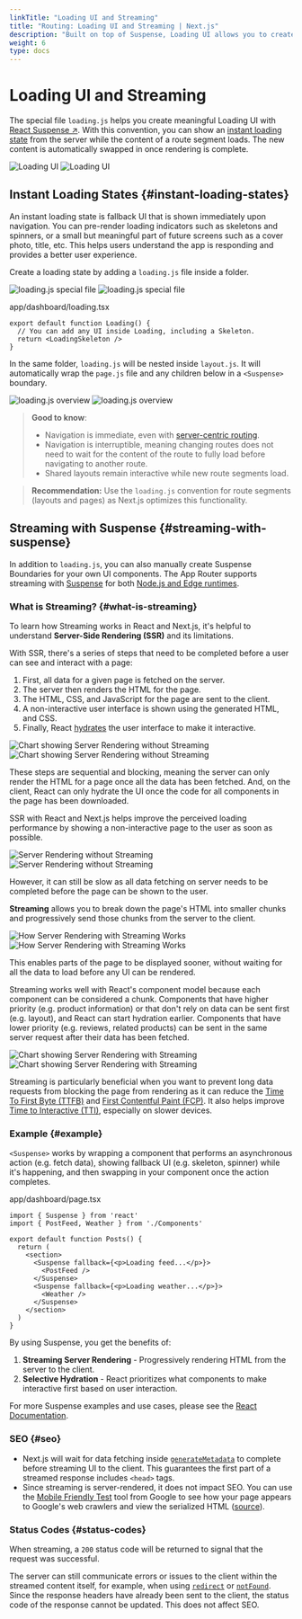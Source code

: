 ```yaml
---
linkTitle: "Loading UI and Streaming"
title: "Routing: Loading UI and Streaming | Next.js"
description: "Built on top of Suspense, Loading UI allows you to create a fallback for specific route segments, and automatically stream content as it becomes ready."
weight: 6
type: docs
---
```


# Loading UI and Streaming

The special file `loading.js` helps you create meaningful Loading UI with [React Suspense ↗](https://react.dev/reference/react/Suspense). With this convention, you can show an [instant loading state](/nextjs/13.5/using-app-router/building-your-application/routing/loading-ui-and-streaming#instant-loading-states) from the server while the content of a route segment loads. The new content is automatically swapped in once rendering is complete.

![Loading UI](/assets/nextjs/13.5/docs/light/loading-ui.png)
![Loading UI](/assets/nextjs/13.5/docs/dark/loading-ui.png)

## Instant Loading States {#instant-loading-states}

An instant loading state is fallback UI that is shown immediately upon navigation. You can pre-render loading indicators such as skeletons and spinners, or a small but meaningful part of future screens such as a cover photo, title, etc. This helps users understand the app is responding and provides a better user experience.

Create a loading state by adding a `loading.js` file inside a folder.

![loading.js special file](/assets/nextjs/13.5/docs/light/loading-special-file.png)
![loading.js special file](/assets/nextjs/13.5/docs/dark/loading-special-file.png)


app/dashboard/loading.tsx
```
export default function Loading() {
  // You can add any UI inside Loading, including a Skeleton.
  return <LoadingSkeleton />
}
```

In the same folder, `loading.js` will be nested inside `layout.js`. It will automatically wrap the `page.js` file and any children below in a `<Suspense>` boundary.

![loading.js overview](/assets/nextjs/13.5/docs/light/loading-overview.png)
![loading.js overview](/assets/nextjs/13.5/docs/dark/loading-overview.png)

> **Good to know**:
> - Navigation is immediate, even with [server-centric routing](/docs/app/building-your-application/routing/linking-and-navigating.html#how-routing-and-navigation-works).
> - Navigation is interruptible, meaning changing routes does not need to wait for the content of the route to fully load before navigating to another route.
> - Shared layouts remain interactive while new route segments load.
> 

> **Recommendation:** Use the `loading.js` convention for route segments (layouts and pages) as Next.js optimizes this functionality.
> 

## Streaming with Suspense {#streaming-with-suspense}

In addition to `loading.js`, you can also manually create Suspense Boundaries for your own UI components. The App Router supports streaming with [Suspense](https://react.dev/reference/react/Suspense) for both [Node.js and Edge runtimes](/docs/app/building-your-application/rendering/edge-and-nodejs-runtimes.html).

### What is Streaming? {#what-is-streaming}

To learn how Streaming works in React and Next.js, it's helpful to understand **Server-Side Rendering (SSR)** and its limitations.

With SSR, there's a series of steps that need to be completed before a user can see and interact with a page:

1. First, all data for a given page is fetched on the server.
2. The server then renders the HTML for the page.
3. The HTML, CSS, and JavaScript for the page are sent to the client.
4. A non-interactive user interface is shown using the generated HTML, and CSS.
5. Finally, React [hydrates](https://react.dev/reference/react-dom/client/hydrateRoot#hydrating-server-rendered-html) the user interface to make it interactive.

![Chart showing Server Rendering without Streaming](/assets/nextjs/13.5/docs/light/server-rendering-without-streaming-chart.png)
![Chart showing Server Rendering without Streaming](/assets/nextjs/13.5/docs/dark/server-rendering-without-streaming-chart.png)

These steps are sequential and blocking, meaning the server can only render the HTML for a page once all the data has been fetched. And, on the client, React can only hydrate the UI once the code for all components in the page has been downloaded.

SSR with React and Next.js helps improve the perceived loading performance by showing a non-interactive page to the user as soon as possible.

![Server Rendering without Streaming](/assets/nextjs/13.5/docs/light/server-rendering-without-streaming.png)
![Server Rendering without Streaming](/assets/nextjs/13.5/docs/dark/server-rendering-without-streaming.png)

However, it can still be slow as all data fetching on server needs to be completed before the page can be shown to the user.

**Streaming** allows you to break down the page's HTML into smaller chunks and progressively send those chunks from the server to the client.

![How Server Rendering with Streaming Works](/assets/nextjs/13.5/docs/light/server-rendering-with-streaming.png)
![How Server Rendering with Streaming Works](/assets/nextjs/13.5/docs/dark/server-rendering-with-streaming.png)

This enables parts of the page to be displayed sooner, without waiting for all the data to load before any UI can be rendered.

Streaming works well with React's component model because each component can be considered a chunk. Components that have higher priority (e.g. product information) or that don't rely on data can be sent first (e.g. layout), and React can start hydration earlier. Components that have lower priority (e.g. reviews, related products) can be sent in the same server request after their data has been fetched.

![Chart showing Server Rendering with Streaming](/assets/nextjs/13.5/docs/light/server-rendering-with-streaming-chart.png)
![Chart showing Server Rendering with Streaming](/assets/nextjs/13.5/docs/dark/server-rendering-with-streaming-chart.png)

Streaming is particularly beneficial when you want to prevent long data requests from blocking the page from rendering as it can reduce the [Time To First Byte (TTFB)](https://web.dev/ttfb/) and [First Contentful Paint (FCP)](https://web.dev/first-contentful-paint/). It also helps improve [Time to Interactive (TTI)](https://developer.chrome.com/en/docs/lighthouse/performance/interactive/), especially on slower devices.

### Example {#example}

`<Suspense>` works by wrapping a component that performs an asynchronous action (e.g. fetch data), showing fallback UI (e.g. skeleton, spinner) while it's happening, and then swapping in your component once the action completes.


app/dashboard/page.tsx
```
import { Suspense } from 'react'
import { PostFeed, Weather } from './Components'
 
export default function Posts() {
  return (
    <section>
      <Suspense fallback={<p>Loading feed...</p>}>
        <PostFeed />
      </Suspense>
      <Suspense fallback={<p>Loading weather...</p>}>
        <Weather />
      </Suspense>
    </section>
  )
}
```

By using Suspense, you get the benefits of:

1. **Streaming Server Rendering** - Progressively rendering HTML from the server to the client.
2. **Selective Hydration** - React prioritizes what components to make interactive first based on user interaction.

For more Suspense examples and use cases, please see the [React Documentation](https://react.dev/reference/react/Suspense).

### SEO {#seo}

- Next.js will wait for data fetching inside [`generateMetadata`](/docs/app/api-reference/functions/generate-metadata.html) to complete before streaming UI to the client. This guarantees the first part of a streamed response includes `<head>` tags.
- Since streaming is server-rendered, it does not impact SEO. You can use the [Mobile Friendly Test](https://search.google.com/test/mobile-friendly) tool from Google to see how your page appears to Google's web crawlers and view the serialized HTML ([source](https://web.dev/rendering-on-the-web/#seo-considerations)).

### Status Codes {#status-codes}

When streaming, a `200` status code will be returned to signal that the request was successful.

The server can still communicate errors or issues to the client within the streamed content itself, for example, when using [`redirect`](/docs/app/api-reference/functions/redirect.html) or [`notFound`](/docs/app/api-reference/functions/not-found.html). Since the response headers have already been sent to the client, the status code of the response cannot be updated. This does not affect SEO.
